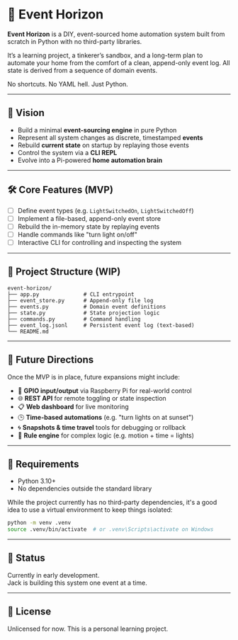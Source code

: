 # 🌌 Event Horizon

**Event Horizon** is a DIY, event-sourced home automation system built from
scratch in Python with no third-party libraries.

It’s a learning project, a tinkerer’s sandbox, and a long-term plan to
automate your home from the comfort of a clean, append-only event log.
All state is derived from a sequence of domain events.

No shortcuts. No YAML hell. Just Python.

---

## 🚀 Vision

- Build a minimal **event-sourcing engine** in pure Python
- Represent all system changes as discrete, timestamped **events**
- Rebuild **current state** on startup by replaying those events
- Control the system via a **CLI REPL**
- Evolve into a Pi-powered **home automation brain**

---

## 🛠️ Core Features (MVP)

- [ ] Define event types (e.g. `LightSwitchedOn`, `LightSwitchedOff`)
- [ ] Implement a file-based, append-only event store
- [ ] Rebuild the in-memory state by replaying events
- [ ] Handle commands like "turn light on/off"
- [ ] Interactive CLI for controlling and inspecting the system

---

## 📁 Project Structure (WIP)

```text
event-horizon/
├── app.py              # CLI entrypoint
├── event_store.py      # Append-only file log
├── events.py           # Domain event definitions
├── state.py            # State projection logic
├── commands.py         # Command handling
├── event_log.jsonl     # Persistent event log (text-based)
└── README.md
```

---

## 🧠 Future Directions

Once the MVP is in place, future expansions might include:

- 🧲 **GPIO input/output** via Raspberry Pi for real-world control
- 🌐 **REST API** for remote toggling or state inspection
- 📋 **Web dashboard** for live monitoring
- 🕒 **Time-based automations** (e.g. "turn lights on at sunset")
- 🌀 **Snapshots & time travel** tools for debugging or rollback
- 🤖 **Rule engine** for complex logic (e.g. motion + time = lights)

---

## 🧰 Requirements

- Python 3.10+
- No dependencies outside the standard library

While the project currently has no third-party dependencies, it's a good idea
to use a virtual environment to keep things isolated:

```bash
python -m venv .venv
source .venv/bin/activate  # or .venv\Scripts\activate on Windows
```

---

## 🧪 Status

Currently in early development.  
Jack is building this system one event at a time.

---

## 📜 License

Unlicensed for now. This is a personal learning project.
